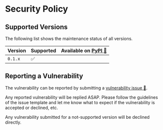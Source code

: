 # Security Policy

## Supported Versions

The following list shows the maintenance status of all versions.

| Version | Supported          | Available on [PyPI :link:][link-pypi] |
| ------- | ------------------ | ------------------------------------- |
| `0.1.x` | :white_check_mark: |                                       |

## Reporting a Vulnerability

The vulnerability can be reported by submitting a [vulnerability issue :link:][link-issue].

Any reported vulnerability will be replied ASAP. Please follow the guidelines of the issue
template and let me know what to expect if the vulnerability is accepted or declined, etc.

Any vulnerability submitted for a not-supported version will be declined directly.

[link-pypi]:https://pypi.org/project/dash-file-cache
[link-issue]:https://github.com/cainmagi/dash-file-cache/issues/new?assignees=&labels=vulnerability%2Cto+be+solved&projects=&template=vulnerability_report.yml&title=%5BVUL%5D
